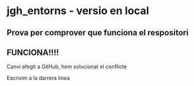 # jgh_entorns - versio en local
## Prova per comprover que funciona el respositori
## FUNCIONA!!!!


Canvi afegit a GitHub, hem solucionat el conflicte

Escrivim a la darrera linea
